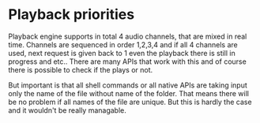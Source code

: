 # Playback priorities

Playback engine supports in total 4 audio channels, that are mixed in real time. Channels are sequenced in order 1,2,3,4 and if all 4 channels are used, next request is given back to 1 even the playback there is still in progress and etc.. There are many APIs that  work with this and of course there is possible to check if the plays or not. 

But important is that all shell commands or all native APIs are taking input only the name of the file without name of the folder. That means there will be no problem if all names of the file are unique. But this is hardly the case and it wouldn't be really managable. 



